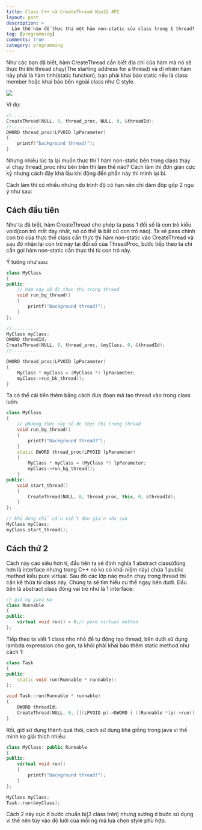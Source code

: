 ```yaml
---
title: Class C++ và CreateThread Win32 API
layout: post
description: >
  Làm thế nào để thực thi một hàm non-static của class trong 1 thread? Nếu bạn muốn tìm hiểu *thread* là gì thì có thể đọc thêm ở [đây](/2015/05/15/su-dung-thread-trong-cpp/).
tag: [programming]
comments: true
category: programming
---
```


Như các bạn đã biết, hàm CreateThread cần biết địa chỉ của hàm mà nó sẽ thực thi khi thread chạy(The starting address for a thread) và dĩ nhiên hàm này phải là hàm tỉnh(static function), bạn phải khai báo static nếu là class member hoặc khai báo bên ngoài class như C style.

![](https://2.bp.blogspot.com/-SZN8HFiT6jA/V147xZQWj-I/AAAAAAAAOz8/48TDa_5E-58gAhKD183sVYjScgFq0_L0ACLcB/s1600/Multithreaded_process.png)

Ví dụ:

```cpp
//..........
CreateThread(NULL, 0, thread_proc, NULL, 0, &threadId);
//..........
DWORD thread_proc(LPVOID lpParameter)
{
    printf("background thread!");
}
```

Nhưng nhiều lúc ta lại muốn thực thi 1 hàm non-static bên trong class thay vì chạy thread_proc như bên trên thì làm thế nào? Cách làm thì đơn giản cực kỳ nhưng cách đây khá lâu khi động đến phần này thì mình lại bí.

Cách làm thì có nhiều nhưng do trình độ có hạn nên chỉ dám đóp góp 2 ngu ý như sau:

Cách đầu tiên
-------

Như ta đã biết, hàm CreateThread cho phép ta pass 1 đối số là con trỏ kiểu void(con trỏ mất dạy nhất, nó có thể là bất cứ con trỏ nào). Ta sẽ pass chính con trỏ của thực thể class cần thực thi hàm non-static vào CreateThread và sau đó nhận lại con trỏ này tại đối số của ThreadProc, bước tiếp theo ta chỉ cần gọi hàm non-static cần thực thi từ con trỏ này.

Ý tưởng như sau:

```cpp
class MyClass
{
public:
    // hàm này sẽ đc thực thi trong thread
    void run_bg_thread()
    {
        printf("Background thread!");
    }
};

//..........
MyClass myClass;
DWORD threadId;
CreateThread(NULL, 0, thread_proc, &myClass, 0, &threadId);
//..........

DWORD thread_proc(LPVOID lpParameter)
{
    MyClass * myClass = (MyClass *) lpParameter;
    myClass->run_bk_thread();
}
```

Ta có thể cải tiến thêm bằng cách đưa đoạn mã tạo thread vào trong class luôn:

```cpp
class MyClass
{
    // phương thức này sẽ đc thực thi trong thread
    void run_bg_thread()
    {
        printf("Background thread!");
    } 
    static DWORD thread_proc(LPVOID lpParameter)
    {
        MyClass * myClass = (MyClass *) lpParameter;
        myClass->run_bg_thread();
    }
public:
    void start_thread()
    {
        CreateThread(NULL, 0, thread_proc, this, 0, &threadId);
    }
};

// khi dùng chỉ cần viết đơn giản như sau
MyClass myClass;
myClass.start_thread();
```

Cách thứ 2
-------

Cách này cao siêu hơn tí, đầu tiên ta sẽ định nghĩa 1 abstract class(đúng hơn là interface nhưng trong C++ nó ko có khái niệm này) chứa 1 public method kiểu pure virtual. Sau đó các lớp nào muốn chạy trong thread thì cần kế thừa từ class này. Chúng ta sẽ tìm hiểu cụ thể ngay bên dưới.
Đầu tiên là abstract class đóng vai trò như là 1 interface:

```cpp
// giống java ko 
class Runnable
{
public:
    virtual void run() = 0;// pure virtual method
};
```

Tiếp theo ta viết 1 class nho nhỏ để tự động tạo thread, bên dưới sử dụng lambda expression cho gọn, ta khỏi phải khai báo thêm static method như cách 1:

```cpp
class Task
{
public:
    static void run(Runnable * runnable);
};

void Task::run(Runnable * runnable)
{
    DWORD threadId;
    CreateThread(NULL, 0, [](LPVOID p)->DWORD { ((Runnable *)p)->run(); return 0; }, runnable, 0, &threadId);
}
```

Rồi, giờ sử dụng thành quả thôi, cách sử dụng khá giống trong java vì thế mình ko giải thích nhiều:

```cpp
class MyClass: public Runnable
{
public:
    virtual void run()
    {
        printf("Background thread!");
    }
};

MyClass myClass;
Task::run(&myClass);
```

Cách 2 này cực ở bước chuẩn bị(2 class trên) nhưng sướng ở bước sử dụng vì thế nên tùy vào độ lười của mỗi ng mà lựa chọn style phù hợp.
